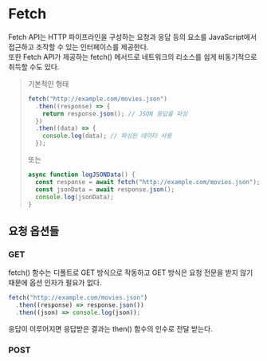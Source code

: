 # Fetch

Fetch API는 HTTP 파이프라인을 구성하는 요청과 응답 등의 요소를 JavaScript에서 접근하고 조작할 수 있는 인터페이스를 제공한다.<br>
또한 Fetch API가 제공하는 fetch() 메서드로 네트워크의 리소스를 쉽게 비동기적으로 취득할 수도 있다.

> 기본적인 형태
>
> ```javascript
> fetch("http://example.com/movies.json")
>   .then((response) => {
>     return response.json(); // JSON 응답을 파싱
>   })
>   .then((data) => {
>     console.log(data); // 파싱된 데이터 사용
>   });
> ```
>
> 또는
>
> ```javascript
> async function logJSONData() {
>   const response = await fetch("http://example.com/movies.json");
>   const jsonData = await response.json();
>   console.log(jsonData);
> }
> ```

## 요청 옵션들

### GET

fetch() 함수는 디폴트로 GET 방식으로 작동하고 GET 방식은 요청 전문을 받지 않기 때문에 옵션 인자가 필요가 없다.

```javascript
fetch("http://example.com/movies.json")
  .then((response) => response.json())
  .then((json) => console.log(json));
```

응답이 이루어지면 응답받은 결과는 then() 함수의 인수로 전달 받는다.

### POST
